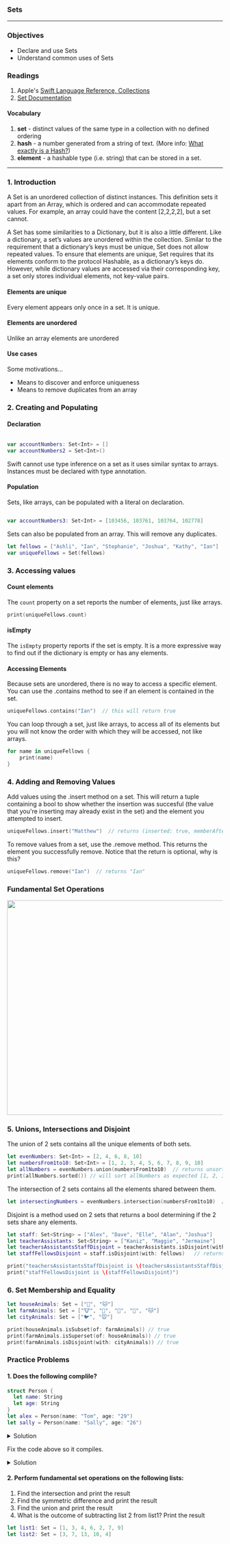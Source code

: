 ### Sets
---

### Objectives
* Declare and use Sets 
* Understand common uses of Sets

### Readings
1. Apple's [Swift Language Reference, Collections](https://developer.apple.com/library/ios/documentation/Swift/Conceptual/Swift_Programming_Language/CollectionTypes.html#//apple_ref/doc/uid/TP40014097-CH8-ID105)
1. [Set Documentation](https://developer.apple.com/documentation/swift/set)  

#### Vocabulary
1. **set** -  distinct values of the same type in a collection with no defined ordering  
1. **hash** - a number generated from a string of text. (More info: [What exactly is a Hash?](https://cs.stackexchange.com/questions/55471/what-exactly-and-precisely-is-hash/55472))
1. **element** - a hashable type (i.e. string) that can be stored in a set.

---

### 1. Introduction

A Set is an unordered collection of distinct instances. This definition sets it apart from an Array, which is ordered and can accommodate repeated values. For example, an array could have the content [2,2,2,2], but a set cannot.

A Set has some similarities to a Dictionary, but it is also a little different. Like a dictionary, a set’s values are unordered within the collection. Similar to the requirement that a dictionary’s keys must be unique, Set does not allow repeated values. To ensure that elements are unique, Set requires that its elements conform to the protocol Hashable, as a dictionary’s keys do. However, while dictionary values are accessed via their corresponding key, a set only stores individual elements, not key-value pairs.

#### Elements are unique

Every element appears only once in a set. It is unique.

#### Elements are unordered

Unlike an array elements are unordered

#### Use cases

Some motivations...

* Means to discover and enforce uniqueness
* Means to remove duplicates from an array

### 2. Creating and Populating

#### Declaration

```swift

var accountNumbers: Set<Int> = []
var accountNumbers2 = Set<Int>()

```

Swift cannot use type inference on a set as it uses similar syntax to arrays. Instances must be declared with type annotation. 


#### Population

Sets, like arrays, can be populated with a literal on declaration.

```swift

var accountNumbers3: Set<Int> = [103456, 103761, 103764, 102778]

```

Sets can also be populated from an array. This will remove any duplicates.

```swift
let fellows = ["Ashli", "Ian", "Stephanie", "Joshua", "Kathy", "Ian"]
var uniqueFellows = Set(fellows)
```

### 3. Accessing values

#### Count elements

The `count` property on a set reports the number of elements, just like arrays.

```swift
print(uniqueFellows.count)
```

#### isEmpty

The `isEmpty` property reports if the set is empty. It is a more expressive way to find out if the dictionary is empty or has any elements.

#### Accessing Elements

Because sets are unordered, there is no way to access a specific element. You can use the .contains method to see if an element is contained in the set.

```swift
uniqueFellows.contains("Ian")  // this will return true
```
You can loop through a set, just like arrays, to access all of its elements but you will not know the order with which they will be accessed, not like arrays. 

```swift
for name in uniqueFellows {
    print(name)
}
```

### 4. Adding and Removing Values

Add values using the .insert method on a set. This will return a tuple containing a bool to show whether the insertion was succesful (the value that you're inserting may already exist in the set) and the element you attempted to insert.

```swift
uniqueFellows.insert("Matthew")  // returns (inserted: true, memberAfterInsert: "Matthew")
```

To remove values from a set, use the .remove method. This returns the element you successfully remove. Notice that the return is optional, why is this?

```swift
uniqueFellows.remove("Ian")  // returns "Ian"
```

### Fundamental Set Operations 

<p align="center">
<img src="https://docs.swift.org/swift-book/_images/setVennDiagram_2x.png" width="700" height="500" />  
</p>

### 5. Unions, Intersections and Disjoint

The union of 2 sets contains all the unique elements of both sets. 

```swift
let evenNumbers: Set<Int> = [2, 4, 6, 8, 10]
let numbersFrom1to10: Set<Int> = [1, 2, 3, 4, 5, 6, 7, 8, 9, 10]
let allNumbers = evenNumbers.union(numbersFrom1to10)  // returns unsorted list
print(allNumbers.sorted()) // will sort allNumbers as expected [1, 2, 3, 4, 5, 6, 7, 8, 9, 10]
```

The intersection of 2 sets contains all the elements shared between them.

```swift
let intersectingNumbers = evenNumbers.intersection(numbersFrom1to10)  // returns unsorted list
```

Disjoint is a method used on 2 sets that returns a bool determining if the 2 sets share any elements. 

```swift
let staff: Set<String> = ["Alex", "Dave", "Elle", "Alan", "Joshua"]
let teacherAssistants: Set<String> = ["Kaniz", "Maggie", "Jermaine"]
let teachersAssistantsStaffDisjoint = teacherAssistants.isDisjoint(with: staff)   // returns true
let staffFellowsDisjoint = staff.isDisjoint(with: fellows)   // returns false

print("teachersAssistantsStaffDisjoint is \(teachersAssistantsStaffDisjoint)")
print("staffFellowsDisjoint is \(staffFellowsDisjoint)")
```

### 6. Set Membership and Equality

```swift 
let houseAnimals: Set = ["🐶", "🐱"]
let farmAnimals: Set = ["🐮", "🐔", "🐑", "🐶", "🐱"]
let cityAnimals: Set = ["🐦", "🐭"]

print(houseAnimals.isSubset(of: farmAnimals)) // true
print(farmAnimals.isSuperset(of: houseAnimals)) // true
print(farmAnimals.isDisjoint(with: cityAnimals)) // true
```

### Practice Problems 

#### 1. Does the following complile? 

```swift
struct Person {
  let name: String
  let age: String
}
let alex = Person(name: "Tom", age: "29")
let sally = Person(name: "Sally", age: "26")
```
<details> 
    <summary>Solution</summary> 
    
    No. The reason is that Person does not conform to the Hashable protocol. The elements in a Set needs to conform to Hashable in order to keep a Set's elements unique.
    
</details> 

Fix the code above so it compiles. 

<details> 
    <summary>Solution</summary> 
    
```swift 
struct Person: Hashable {
  let name: String
  let age: String
}
let alex = Person(name: "Tom", age: "29")
let sally = Person(name: "Sally", age: "26")
```
  
</details> 


#### 2. Perform fundamental set operations on the following lists:

1. Find the intersection and print the result 
2. Find the symmetric difference and print the result 
3. Find the union and print the result
4. What is the outcome of subtracting list 2 from list1? Print the result

```swift 
let list1: Set = [1, 3, 4, 6, 2, 7, 9]
let list2: Set = [3, 7, 13, 10, 4]
```
